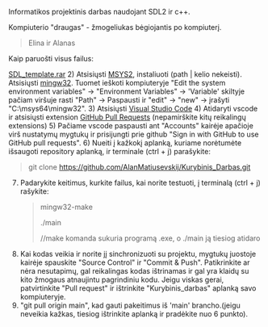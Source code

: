 Informatikos projektinis darbas naudojant SDL2 ir c++.

Kompiuterio "draugas" - žmogeliukas bėgiojantis po kompiuterį.

> Elina ir Alanas

Kaip paruošti visus failus:

[SDL_template.rar](https://mega.nz/file/C4s0gTba#i0FvQPJ17krVxF2zDfwVAS7QkJHXMqUdDVPUh6A5pIc)
2) Atsisiųsti [MSYS2](https://github.com/msys2/msys2-installer/releases/download/2024-01-13/msys2-x86_64-20240113.exe), instaliuoti (path | kelio nekeisti). Atsisiųsti [mingw32](https://gist.github.com/charitra1022/dbc6de742452bff3680782d343e5289b). Tuomet ieškoti kompiuteryje "Edit the system environment variables" -> "Environment Variables" -> 'Variable' skiltyje pačiam viršuje rasti "Path" -> Paspausti ir "edit" -> "new" -> įrašyti "C:\msys64\mingw32".
3) Atsisiųsti [Visual Studio Code](https://code.visualstudio.com/)
4) Atidaryti vscode ir atsisiųsti extension [GitHub Pull Requests](https://marketplace.visualstudio.com/items?itemName=GitHub.vscode-pull-request-github) (nepamirškite kitų reikalingų extensions)
5) Pačiame vscode paspausti ant "Accounts" kairėje apačioje virš nustatymų mygtukų ir prisijungti prie github "Sign in with GitHub to use GitHub pull requests".
6) Nueiti į kažkokį aplanką, kuriame norėtumėte išsaugoti repository aplanką, ir terminale (ctrl + j) parašykite:
   > git clone https://github.com/AlanMatiusevskij/Kurybinis_Darbas.git
7) Padarykite keitimus, kurkite failus, kai norite testuoti, į terminalą (ctrl + j) rašykite:
    > mingw32-make
    > 
    > ./main
    >
    > //make komanda sukuria programą .exe, o ./main ją tiesiog atidaro
8) Kai kodas veikia ir norite jį sinchronizuoti su projektu, mygtukų juostoje kairėje spauskite "Source Control" ir "Commit & Push". Patikrinkite ar nėra nesutapimų, gal reikalingas kodas ištrinamas ir gal yra klaidų su kito žmogaus atnaujintu pagrindiniu kodu. Jeigu viskas gerai, patvirtinkite "Pull request" ir ištrinkite "Kurybinis_darbas" aplanką savo kompiuteryje.
9) "git pull origin main", kad gauti pakeitimus iš 'main' brancho.(jeigu neveikia kažkas, tiesiog ištrinkite aplanką ir pradėkite nuo 6 punkto).
